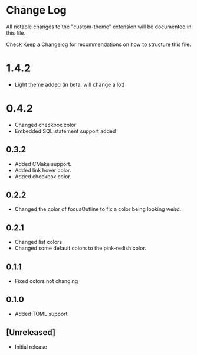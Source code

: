 # Change Log

All notable changes to the "custom-theme" extension will be documented in this file.

Check [Keep a Changelog](http://keepachangelog.com/) for recommendations on how to structure this file.

# 1.4.2
- Light theme added (in beta, will change a lot)

# 0.4.2
- Changed checkbox color
- Embedded SQL statement support added

## 0.3.2
- Added CMake support.
- Added link hover color.
- Added checkbox color.

## 0.2.2
- Changed the color of focusOutline to fix a color being looking weird.

## 0.2.1
- Changed list colors
- Changed some default colors to the pink-redish color.

## 0.1.1
- Fixed colors not changing

## 0.1.0
- Added TOML support

## [Unreleased]

- Initial release
